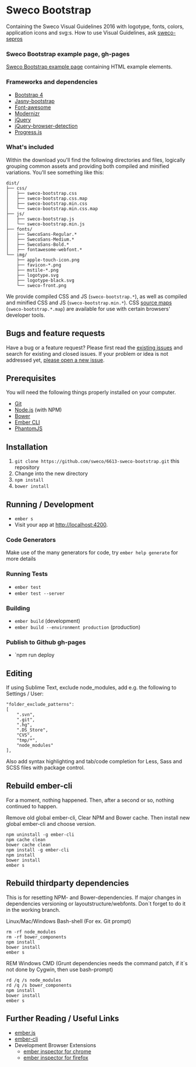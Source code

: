 # Sweco Bootstrap

Containing the Sweco Visual Guidelines 2016 with logotype, fonts, colors, application icons and svg:s. How to use Visual Guidelines, ask [sweco-sepros](https://github.com/sweco-sepros)

### Sweco Bootstrap example page, gh-pages

[Sweco Bootstrap example page](http://sweco.github.io/6613-sweco-bootstrap/) containing HTML example elements.

### Frameworks and dependencies

* [Bootstrap 4](http://v4-alpha.getbootstrap.com/)
* [Jasny-bootstrap](http://www.jasny.net/bootstrap/)
* [Font-awesome](http://fontawesome.io/icons/)
* [Modernizr](https://modernizr.com/)
* [jQuery](https://jquery.com/)
* [jQuery-browser-detection](https://github.com/schickling/jquery-browser-detection)
* [Progress.js](http://usablica.github.io/progress.js/)

### What's included

Within the download you'll find the following directories and files, logically grouping common assets and providing both compiled and minified variations. You'll see something like this:

```
dist/
├── css/
│   ├── sweco-bootstrap.css
│   ├── sweco-bootstrap.css.map
│   ├── sweco-bootstrap.min.css
│   └── sweco-bootstrap.min.css.map
├── js/
│   ├── sweco-bootstrap.js
│   └── sweco-bootstrap.min.js
├── fonts/
│   ├── SwecoSans-Regular.*
│   ├── SwecoSans-Medium.*
│   ├── SwecoSans-Bold.*
│   ├── fontawesome-webfont.*
└── img/
    ├── apple-touch-icon.png
    ├── favicon-*.png
    ├── mstile-*.png
    ├── logotype.svg
    ├── logotype-black.svg
    └── sweco-front.png
```

We provide compiled CSS and JS (`sweco-bootstrap.*`), as well as compiled and minified CSS and JS (`sweco-bootstrap.min.*`). CSS [source maps](https://developer.chrome.com/devtools/docs/css-preprocessors) (`sweco-bootstrap.*.map`) are available for use with certain browsers' developer tools.


## Bugs and feature requests

Have a bug or a feature request? Please first read the [existing issues](https://github.com/sweco/6613-sweco-bootstrap/issues) and search for existing and closed issues. If your problem or idea is not addressed yet, [please open a new issue](https://github.com/sweco/6613-sweco-bootstrap/new).

## Prerequisites

You will need the following things properly installed on your computer.

* [Git](http://git-scm.com/)
* [Node.js](http://nodejs.org/) (with NPM)
* [Bower](http://bower.io/)
* [Ember CLI](http://ember-cli.com/)
* [PhantomJS](http://phantomjs.org/)

## Installation

1. `git clone https://github.com/sweco/6613-sweco-bootstrap.git` this repository
1. Change into the new directory
1. `npm install`
1. `bower install`

## Running / Development

* `ember s`
* Visit your app at [http://localhost:4200](http://localhost:4200).

### Code Generators

Make use of the many generators for code, try `ember help generate` for more details

### Running Tests

* `ember test`
* `ember test --server`

### Building

* `ember build` (development)
* `ember build --environment production` (production)

### Publish to Github gh-pages

* `npm run deploy

## Editing
If using Sublime Text, exclude node_modules, add e.g. the following to Settings / User:
```
"folder_exclude_patterns":
[
	".svn",
	".git",
	".hg",
	".DS_Store",
	"CVS",
	"tmp/*",
	"node_modules"
],
```
Also add syntax highlighting and tab/code completion for Less, Sass and SCSS files with package control.


## Rebuild ember-cli

For a moment, nothing happened. Then, after a second or so, nothing continued to happen.

Remove old global ember-cli, Clear NPM and Bower cache. Then install new global ember-cli and choose version.

    npm uninstall -g ember-cli
    npm cache clean
    bower cache clean
    npm install -g ember-cli
    npm install
    bower install
    ember s

## Rebuild thirdparty dependencies

This is for resetting NPM- and Bower-dependencies. If major changes in dependencies versioning or layoutstructure/webfonts. Don´t forget to do it in the working branch.

Linux/Mac/Windows Bash-shell (For ex. Git prompt)

    rm -rf node_modules
    rm -rf bower_components
    npm install
    bower install
    ember s

REM Windows CMD (Grunt dependencies needs the command patch, if it´s not done by Cygwin, then use bash-prompt)

    rd /q /s node_modules
    rd /q /s bower_components
    npm install
    bower install
    ember s

## Further Reading / Useful Links

* [ember.js](http://emberjs.com/)
* [ember-cli](http://ember-cli.com/)
* Development Browser Extensions
  * [ember inspector for chrome](https://chrome.google.com/webstore/detail/ember-inspector/bmdblncegkenkacieihfhpjfppoconhi)
  * [ember inspector for firefox](https://addons.mozilla.org/en-US/firefox/addon/ember-inspector/)

